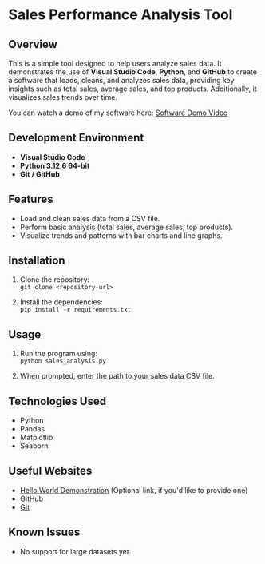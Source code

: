 # Sales Performance Analysis Tool

## Overview

This is a simple tool designed to help users analyze sales data. It demonstrates the use of **Visual Studio Code**, **Python**, and **GitHub** to create a software that loads, cleans, and analyzes sales data, providing key insights such as total sales, average sales, and top products. Additionally, it visualizes sales trends over time.

You can watch a demo of my software here: [Software Demo Video](https://youtu.be/your-video-link)

## Development Environment

- **Visual Studio Code**
- **Python 3.12.6 64-bit**
- **Git / GitHub**

## Features

- Load and clean sales data from a CSV file.
- Perform basic analysis (total sales, average sales, top products).
- Visualize trends and patterns with bar charts and line graphs.

## Installation

1. Clone the repository:  
   `git clone <repository-url>`

2. Install the dependencies:  
   `pip install -r requirements.txt`

## Usage

1. Run the program using:  
   `python sales_analysis.py`

2. When prompted, enter the path to your sales data CSV file.

## Technologies Used

- Python
- Pandas
- Matplotlib
- Seaborn

## Useful Websites

- [Hello World Demonstration](https://www.example.com) (Optional link, if you'd like to provide one)
- [GitHub](https://github.com)
- [Git](https://git-scm.com/)

## Known Issues

- No support for large datasets yet.

